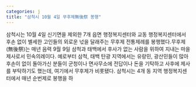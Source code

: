 ```yaml
---
categories: j
title: "삼척시 10월 4일 무후제無後祭 봉행"
---
```

삼척시는 10월 4일 신기면을 제외한 7개 읍면 행정복지센터와 교동 행정복지센터에서 후손 없이 별세한 고인들의 외로운 넋을 달래주는 무후제 전통제례를 봉행했다.무후제(無後祭)는 매년 음력 9월 9일 삼척과 태백에서 후사가 없는 사람을 위하여 지내는 마을 제사로서 민속의례이다. 예로부터 삼척, 태백 탄광 지역에서는 유랑민, 광산민들이 많아 후손이 없이 돌아가신 분들이 군청이나 면사무소에 전답이나 돈을 기탁하고 사후에 제사를 부탁하기도 했는데, 여기에서 무후제가 비롯됐다. 삼척시는 4개 동 지역 행정복지센터에서 매년 순번제로 봉행을 하